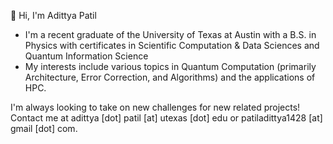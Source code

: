 👋 Hi, I'm Adittya Patil

- I'm a recent graduate of the University of Texas at Austin with a B.S. in Physics with certificates in Scientific Computation & Data Sciences and Quantum Information Science
- My interests include various topics in Quantum Computation (primarily Architecture, Error Correction, and Algorithms) and the applications of HPC.


I'm always looking to take on new challenges for new related projects! Contact me at adittya [dot] patil [at] utexas [dot] edu or patiladittya1428 [at] gmail [dot] com.
